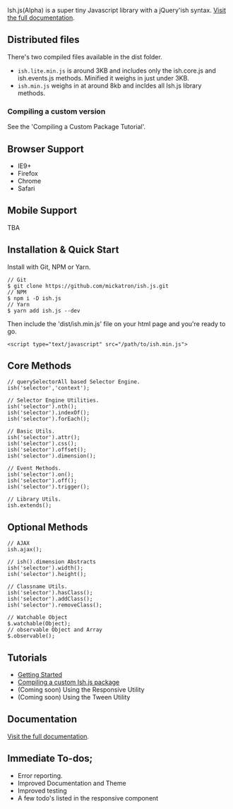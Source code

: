 
Ish.js(Alpha) is a super tiny Javascript library with a jQuery'ish syntax. [Visit the full documentation][docs].

## Distributed files

There's two compiled files available in the dist folder.

 -   `ish.lite.min.js` is around 3KB and includes only the ish.core.js and ish.events.js methods. Minified it weighs in just under 3KB.
 -   `ish.min.js` weighs in at around 8kb and incldes all Ish.js library methods.

### Compiling a custom version

See the 'Compiling a Custom Package Tutorial'.

## Browser Support

 -   IE9+
 -   Firefox
 -   Chrome
 -   Safari

## Mobile Support
TBA

## Installation &amp; Quick Start

Install with Git, NPM or Yarn. 

    // Git
    $ git clone https://github.com/mickatron/ish.js.git
    // NPM
    $ npm i -D ish.js
    // Yarn
    $ yarn add ish.js --dev


Then include the 'dist/ish.min.js' file on your html page and you're ready to go.

    <script type="text/javascript" src="/path/to/ish.min.js">

## Core Methods

    // querySelectorAll based Selector Engine.
    ish('selector','context');
    
    // Selector Engine Utilities.
    ish('selector').nth();
    ish('selector').indexOf();
    ish('selector').forEach();
    
    // Basic Utils.
    ish('selector').attr();
    ish('selector').css();  
    ish('selector').offset();  
    ish('selector').dimension();
    
    // Event Methods.
    ish('selector').on();
    ish('selector').off();
    ish('selector').trigger();
    
    // Library Utils.
    ish.extends();

## Optional Methods

    // AJAX
    ish.ajax();
    
    // ish().dimension Abstracts
    ish('selector').width();
    ish('selector').height();
    
    // Classname Utils.
    ish('selector').hasClass();
    ish('selector').addClass();
    ish('selector').removeClass();
    
    // Watchable Object
    $.watchable(Object);
    // observable Object and Array
    $.observable();

## Tutorials
 - [Getting Started][tut1]
 - [Compiling a custom Ish.js package][tut2]
 - (Coming soon) Using the Responsive Utility
 - (Coming soon) Using the Tween Utility

## Documentation
[Visit the full documentation][docs].

## Immediate To-dos;

 -  Error reporting.
 -  Improved Documentation and Theme   
 -  Improved testing
 -  A few todo's listed in the responsive component

 
 [docs]: http://ish.digitalfeast.com.au/js/docs
 [tut1]: http://ish.digitalfeast.com.au/js/docs/tutorial-Getting_Started.html
 [tut2]: http://ish.digitalfeast.com.au/js/docs/tutorial-Compiling_a_Custom_Package.html



